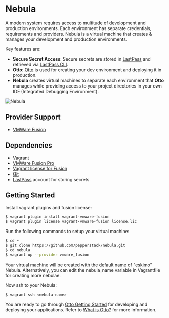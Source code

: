 # Nebula

A modern system requires access to multitude of development and production environments. Each environment has separate
credentials, requirements and providers. Nebula is a virtual machine that creates & manages your development and 
production environments.

Key features are:

* **Secure Secret Access**: Secure secrets are stored in [LastPass](https://lastpass.com/) and retrieved via [LastPass 
  CLI](https://github.com/lastpass/lastpass-cli).
* **Otto**: [Otto](https://ottoproject.io/) is used for creating your dev environment and deploying it in production.
* **Nebula** creates virtual machines to separate each environment that **Otto** manages while providing access to your 
  project directories in your own IDE (Integrated Debugging Environment).

![Nebula](https://pepper.atlassian.net/wiki/download/attachments/15630340/nebula_graphic.png)

Provider Support
-----------------
* [VMWare Fusion](https://www.vmware.com/products/fusion/fusion-evaluation.html)


Dependencies
------------
* [Vagrant](https://www.vagrantup.com/downloads.html)
* [VMWare Fusion Pro](https://www.vmware.com/products/fusion/fusion-evaluation.html) 
* [Vagrant license for Fusion](https://www.vagrantup.com/vmware)
* [Git](https://git-scm.com/book/en/v2/Getting-Started-Installing-Git)
* [LastPass](https://lastpass.com/) account for storing secrets 

Getting Started
----------------

Install vagrant plugins and fusion license:

```sh
$ vagrant plugin install vagrant-vmware-fusion
$ vagrant plugin license vagrant-vmware-fusion license.lic
```

Run the following commands to setup your virtual machine:

```sh
$ cd ~
$ git clone https://github.com/pepperstack/nebula.git
$ cd nebula
$ vagrant up --provider vmware_fusion
```

Your virtual machine will be created with the default name of "eskimo" Nebula. Alternatively, you can edit the 
nebula_name variable in Vagrantfile for creating more nebulae. 


Now ssh to your Nebula:

```sh
$ vagrant ssh <nebula-name>
```

You are ready to go through [Otto Getting Started](https://ottoproject.io/intro/getting-started/dev.html) for developing 
and deploying your applications. Refer to [What is Otto?](https://ottoproject.io/intro/index.html) for more information. 